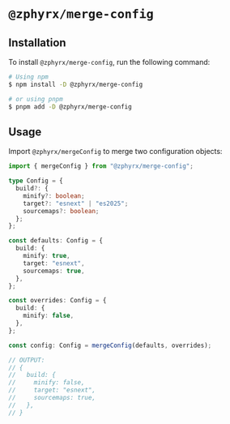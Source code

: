 # `@zphyrx/merge-config`

## Installation

To install `@zphyrx/merge-config`, run the following command:

```sh
# Using npm
$ npm install -D @zphyrx/merge-config

# or using pnpm
$ pnpm add -D @zphyrx/merge-config
```

## Usage

Import `@zphyrx/mergeConfig` to merge two configuration objects:

```ts
import { mergeConfig } from "@zphyrx/merge-config";

type Config = {
  build?: {
    minify?: boolean;
    target?: "esnext" | "es2025";
    sourcemaps?: boolean;
  };
};

const defaults: Config = {
  build: {
    minify: true,
    target: "esnext",
    sourcemaps: true,
  },
};

const overrides: Config = {
  build: {
    minify: false,
  },
};

const config: Config = mergeConfig(defaults, overrides);

// OUTPUT:
// {
//   build: {
//     minify: false,
//     target: "esnext",
//     sourcemaps: true,
//   },
// }
```
